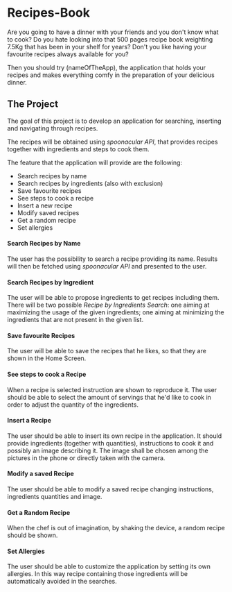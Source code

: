 # Recipes-Book

Are you going to have a dinner with your friends and you don't know what to cook? Do you hate looking into that 500 pages recipe book weighting 7.5Kg that has been in your shelf for years? Don't you like having your favourite recipes always available for you?

Then you should try (nameOfTheApp), the application that holds your recipes and makes everything comfy in the preparation of your delicious dinner. 

## The Project

The goal of this project is to develop an application for searching, inserting and navigating through recipes.

The recipes will be obtained using *spoonacular API*, that provides recipes together with ingredients and steps to cook them.

The feature that the application will provide are the following:

- Search recipes by name
- Search recipes by ingredients (also with exclusion)
- Save favourite recipes
- See steps to cook a recipe
- Insert a new recipe
- Modify saved recipes
- Get a random recipe
- Set allergies

#### Search Recipes by Name

The user has the possibility to search a recipe providing its name. Results will then be fetched using *spoonacular API* and presented to the user. 

#### Search Recipes by Ingredient

The user will be able to propose ingredients to get recipes including them. There will be two possible *Recipe by Ingredients Search*: one aiming at maximizing the usage of the given ingredients; one aiming at minimizing the ingredients that are not present in the given list.

#### Save favourite Recipes

The user will be able to save the recipes that he likes, so that they are shown in the Home Screen. 

#### See steps to cook a Recipe

When a recipe is selected instruction are shown to reproduce it. The user should be able to select the amount of servings that he'd like to cook in order to adjust the quantity of the ingredients.

#### Insert a Recipe

The user should be able to insert its own recipe in the application. It should provide ingredients (together with quantities), instructions to cook it and possibly an image describing it. The image shall be chosen among the pictures in the phone or directly taken with the camera.

#### Modify a saved Recipe

The user should be able to modify a saved recipe changing instructions, ingredients quantities and image.

#### Get a Random Recipe

When the chef is out of imagination, by shaking the device, a random recipe should be shown.

#### Set Allergies

The user should be able to customize the application by setting its own allergies. In this way recipe containing those ingredients will be automatically avoided in the searches.